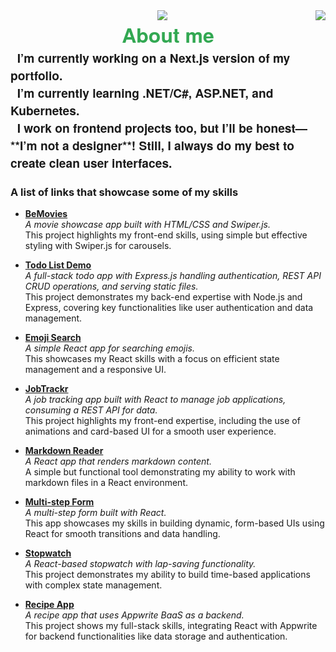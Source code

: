 <img src="https://visitor-badge.laobi.icu/badge?page_id=jwenjian.visitor-badge" align="right"/>
<div align="center">  <img src="https://readme-typing-svg.demolab.com?font=Fira+Code&weight=600&size=32&duration=3000&pause=600&color=4E5C97&vCenter=true&width=450&height=80&lines=Hi+there!%F0%9F%91%8B+;I'm+Rachid+Yagoubi+!%F0%9F%91%8A;I'm+a+web+Developer%F0%9F%9A%80!)" align="center"/></div>

<h2 align="center" style="max-width: 1200px; margin:auto; font-size:2rem ; font-family:'Helvetica Neue';font-weight:bolder;color:#32a852" > About me </h2>

<div align="center" style="text-align: left; max-width: 1200px; margin:auto; font-size:1.2rem ; font-family:'Helvetica Neue';font-weight:bold">
  🔭 I’m currently working on a Next.js version of my portfolio.<br>
  🌱 I’m currently learning .NET/C#, ASP.NET, and Kubernetes.<br>
  🎨 I work on frontend projects too, but I’ll be honest—**I’m not a designer**! Still, I always do my best to create clean user interfaces.<br>
</div>

### A list of links that showcase some of my skills 

- [**BeMovies**](https://bemovies.onrender.com)  
  *A movie showcase app built with HTML/CSS and Swiper.js.*  
  This project highlights my front-end skills, using simple but effective styling with Swiper.js for carousels.

- [**Todo List Demo**](https://todo-list-demo.onrender.com)  
  *A full-stack todo app with Express.js handling authentication, REST API CRUD operations, and serving static files.*  
  This project demonstrates my back-end expertise with Node.js and Express, covering key functionalities like user authentication and data management.

- [**Emoji Search**](https://emojisearch-db.onrender.com)  
  *A simple React app for searching emojis.*  
  This showcases my React skills with a focus on efficient state management and a responsive UI.

- [**JobTrackr**](https://jobtrackr-6b0t.onrender.com)  
  *A job tracking app built with React to manage job applications, consuming a REST API for data.*  
  This project highlights my front-end expertise, including the use of animations and card-based UI for a smooth user experience.

- [**Markdown Reader**](https://markdown-reader.onrender.com)  
  *A React app that renders markdown content.*  
  A simple but functional tool demonstrating my ability to work with markdown files in a React environment.

- [**Multi-step Form**](https://multistepform-ap6d.onrender.com)  
  *A multi-step form built with React.*  
  This app showcases my skills in building dynamic, form-based UIs using React for smooth transitions and data handling.

- [**Stopwatch**](https://stopwatch-bd8y.onrender.com)  
  *A React-based stopwatch with lap-saving functionality.*  
  This project demonstrates my ability to build time-based applications with complex state management.

- [**Recipe App**](https://recipe-react-app-va6l.onrender.com)  
  *A recipe app that uses Appwrite BaaS as a backend.*  
  This project shows my full-stack skills, integrating React with Appwrite for backend functionalities like data storage and authentication.



<!--
**Rashy-hub/Rashy-Hub** is a ✨ _special_ ✨ repository because its `README.md` (this file) appears on your GitHub profile.

Here are some ideas to get you started:


- 🌱 I’m currently learning ...
- 👯 I’m looking to collaborate on ...
- 🤔 I’m looking for help with ...
- 💬 Ask me about ...
- 📫 How to reach me: ...
- 😄 Pronouns: ...
- ⚡ Fun fact: ...
-->
